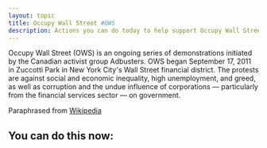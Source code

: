 ```yaml
---
layout: topic
title: Occupy Wall Street #OWS
description: Actions you can do today to help support Occupy Wall Street
---
```


Occupy Wall Street (OWS) is an ongoing series of demonstrations initiated by the Canadian activist group Adbusters. OWS began September 17, 2011 in Zuccotti Park in New York City's Wall Street financial district. The protests are against social and economic inequality, high unemployment, and greed, as well as corruption and the undue influence of corporations — particularly from the financial services sector — on government.

Paraphrased from [Wikipedia](http://en.wikipedia.org/wiki/Occupy_Wall_Street)

## You can do this now:
